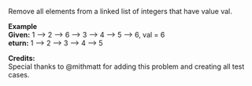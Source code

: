 Remove all elements from a linked list of integers that have value val.

**Example**  
**Given:** 1 --> 2 --> 6 --> 3 --> 4 --> 5 --> 6, val = 6  
**eturn:** 1 --> 2 --> 3 --> 4 --> 5

**Credits:**  
Special thanks to @mithmatt for adding this problem and creating all test cases.


